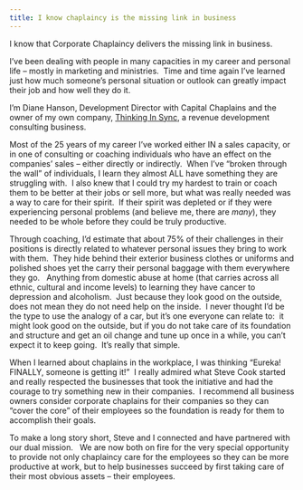 ```yaml
---
title: I know chaplaincy is the missing link in business
---
```

I know that Corporate Chaplaincy delivers the missing link in business.

I’ve been dealing with people in many capacities in my career and personal life – mostly in marketing and ministries.  Time and time again I’ve learned just how much someone’s personal situation or outlook can greatly impact their job and how well they do it.

I’m Diane Hanson, Development Director with Capital Chaplains and the owner of my own company, [Thinking In Sync](http://www.thinkinginsync.com/), a revenue development consulting business.

Most of the 25 years of my career I’ve worked either IN a sales capacity, or in one of consulting or coaching individuals who have an effect on the companies’ sales – either directly or indirectly.  When I’ve “broken through the wall” of individuals, I learn they almost ALL have something they are struggling with.  I also knew that I could try my hardest to train or coach them to be better at their jobs or sell more, but what was really needed was a way to care for their spirit.  If their spirit was depleted or if they were experiencing personal problems (and believe me, there are _many_), they needed to be whole before they could be truly productive.

Through coaching, I’d estimate that about 75% of their challenges in their positions is directly related to whatever personal issues they bring to work with them.  They hide behind their exterior business clothes or uniforms and polished shoes yet the carry their personal baggage with them everywhere they go.   Anything from domestic abuse at home (that carries across all ethnic, cultural and income levels) to learning they have cancer to depression and alcoholism.  Just because they look good on the outside, does not mean they do not need help on the inside.  I never thought I’d be the type to use the analogy of a car, but it’s one everyone can relate to:  it might look good on the outside, but if you do not take care of its foundation and structure and get an oil change and tune up once in a while, you can’t expect it to keep going.  It’s really that simple.

When I learned about chaplains in the workplace, I was thinking “Eureka!  FINALLY, someone is getting it!”  I really admired what Steve Cook started and really respected the businesses that took the initiative and had the courage to try something new in their companies.  I recommend all business owners consider corporate chaplains for their companies so they can “cover the core” of their employees so the foundation is ready for them to accomplish their goals.

To make a long story short, Steve and I connected and have partnered with our dual mission.   We are now both on fire for the very special opportunity to provide not only chaplaincy care for the employees so they can be more productive at work, but to help businesses succeed by first taking care of their most obvious assets – their employees.
